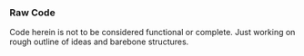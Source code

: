 ### Raw Code

Code herein is not to be considered functional or complete. Just working on rough outline of ideas and barebone structures.
